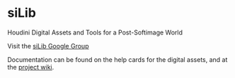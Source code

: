 # siLib
Houdini Digital Assets and Tools for a Post-Softimage World

Visit the [siLib Google Group](https://groups.google.com/d/forum/houdini-silib)

Documentation can be found on the help cards for the digital assets, and at the [project wiki](https://github.com/fxnut/siLib/wiki).
